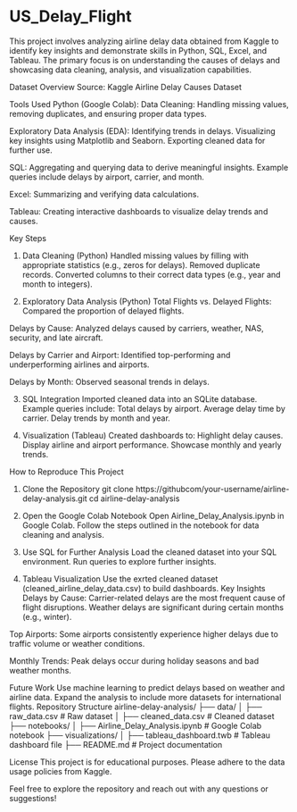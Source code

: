 # US_Delay_Flight
This project involves analyzing airline delay data obtained from Kaggle to identify key insights and demonstrate skills in Python, SQL, Excel, and Tableau. The primary focus is on understanding the causes of delays and showcasing data cleaning, analysis, and visualization capabilities.

Dataset Overview
Source:
  Kaggle Airline Delay Causes Dataset

Tools Used
Python (Google Colab):
  Data Cleaning: Handling missing values, removing duplicates, and ensuring proper data types.

Exploratory Data Analysis (EDA):
  Identifying trends in delays. 
  Visualizing key insights using Matplotlib and Seaborn.
  Exporting cleaned data for further use.

SQL:
  Aggregating and querying data to derive meaningful insights.
  Example queries include delays by airport, carrier, and month.

Excel:
  Summarizing and verifying data calculations.

Tableau:
  Creating interactive dashboards to visualize delay trends and causes.
  
Key Steps

1. Data Cleaning (Python)
Handled missing values by filling with appropriate statistics (e.g., zeros for delays).
Removed duplicate records.
Converted columns to their correct data types (e.g., year and month to integers).

2. Exploratory Data Analysis (Python)
  Total Flights vs. Delayed Flights:
    Compared the proportion of delayed flights.

  Delays by Cause:
    Analyzed delays caused by carriers, weather, NAS, security, and late aircraft.

  Delays by Carrier and Airport:
    Identified top-performing and underperforming airlines and airports.

Delays by Month:
    Observed seasonal trends in delays.

3. SQL Integration
  Imported cleaned data into an SQLite database.
  Example queries include:
    Total delays by airport.
    Average delay time by carrier.
    Delay trends by month and year.

4. Visualization (Tableau)
  Created dashboards to:
    Highlight delay causes.
    Display airline and airport performance.
    Showcase monthly and yearly trends.

How to Reproduce This Project
1. Clone the Repository
  git clone https://githubcom/your-username/airline-delay-analysis.git
  cd airline-delay-analysis

2. Open the Google Colab Notebook
  Open Airline_Delay_Analysis.ipynb in Google Colab.
  Follow the steps outlined in the notebook for data cleaning and analysis.

3. Use SQL for Further Analysis
  Load the cleaned dataset into your SQL environment.
  Run queries to explore further insights.

4. Tableau Visualization
  Use the exrted cleaned dataset (cleaned_airline_delay_data.csv) to build dashboards.
  Key Insights
  Delays by Cause:
    Carrier-related delays are the most frequent cause of flight disruptions.
    Weather delays are significant during certain months (e.g., winter).

  Top Airports:
    Some airports consistently experience higher delays due to traffic volume or weather conditions.

  Monthly Trends:
    Peak delays occur during holiday seasons and bad weather months.

Future Work
Use machine learning to predict delays based on weather and airline data.
Expand the analysis to include more datasets for international flights.
Repository Structure
airline-delay-analysis/
├── data/
│   ├── raw_data.csv            # Raw dataset
│   ├── cleaned_data.csv        # Cleaned dataset
├── notebooks/
│   ├── Airline_Delay_Analysis.ipynb  # Google Colab notebook
├── visualizations/
│   ├── tableau_dashboard.twb   # Tableau dashboard file
├── README.md                   # Project documentation

License
This project is for educational purposes. Please adhere to the data usage policies from Kaggle.

Feel free to explore the repository and reach out with any questions or suggestions!
